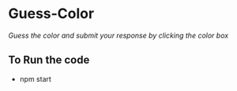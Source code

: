 # Guess-Color
*Guess the color and submit your response by clicking the color box*

## To Run the code
* npm start

